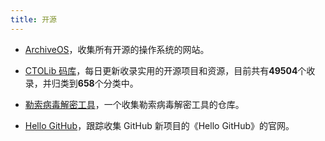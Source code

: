 ```yaml
---
title: 开源
---
```


- [ArchiveOS](https://archiveos.org/)，收集所有开源的操作系统的网站。

- [CTOLib 码库](https://www.ctolib.com/)，每日更新收录实用的开源项目和资源，目前共有**49504**个收录，并归类到**658**个分类中。

- [勒索病毒解密工具](https://github.com/jiansiting/Decryption-Tools/blob/master/readme.md)，一个收集勒索病毒解密工具的仓库。

- [Hello GitHub](https://hellogithub.com/)，跟踪收集 GitHub 新项目的《Hello GitHub》的官网。
